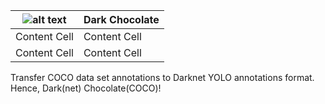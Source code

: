 |![alt text](https://raw.githubusercontent.com/username/projectname/branch/path/to/img.png)| Dark Chocolate |
| ------------- | ------------- |
| Content Cell  | Content Cell  |
| Content Cell  | Content Cell  |



Transfer COCO data set annotations to Darknet YOLO annotations format. Hence, Dark(net) Chocolate(COCO)!
